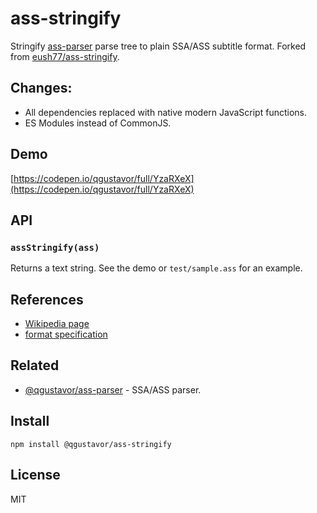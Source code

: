 # ass-stringify

Stringify [ass-parser](https://www.npmjs.com/package/@qgustavor/ass-parser) parse tree to plain SSA/ASS subtitle format. Forked from [eush77/ass-stringify](https://github.com/eush77/ass-stringify).

## Changes:

- All dependencies replaced with native modern JavaScript functions.
- ES Modules instead of CommonJS.

## Demo

[https://codepen.io/qgustavor/full/YzaRXeX](https://codepen.io/qgustavor/full/YzaRXeX)

## API

### `assStringify(ass)`

Returns a text string. See the demo or `test/sample.ass` for an example.

## References

- [Wikipedia page](http://en.wikipedia.org/wiki/SubStation_Alpha)
- [format specification](http://www.perlfu.co.uk/projects/asa/ass-specs.doc)

## Related

- [@qgustavor/ass-parser](https://www.npmjs.com/package/@qgustavor/ass-parser) - SSA/ASS parser.

## Install

```shell
npm install @qgustavor/ass-stringify
```

## License

MIT

